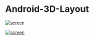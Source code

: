 # Android-3D-Layout

[![screen](https://raw.githubusercontent.com/florent37/Android-3D-Layout/master/medias/finger.gif)](https://www.github.com/florent37/Android-3D-Layout)

[![screen](https://raw.githubusercontent.com/florent37/Android-3D-Layout/master/medias/auto.gif)](https://www.github.com/florent37/Android-3D-Layout)
